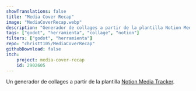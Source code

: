 ```yaml
---
showTranslations: false
title: "Media Cover Recap"
image: "MediaCoverRecap.webp"
description: "Generador de collages a partir de la plantilla Notion Media Tracker"
tags: ["godot", "herramienta", "collage", "notion"]
filters: ["godot", "herramienta"]
repo: "christt105/MediaCoverRecap"
githubDownload: false
itch:
    project: media-cover-recap
    id: 2902605
---
```

Un generador de collages a partir de la plantilla [Notion Media Tracker](https://www.notion.com/templates/media-tracker-en).
